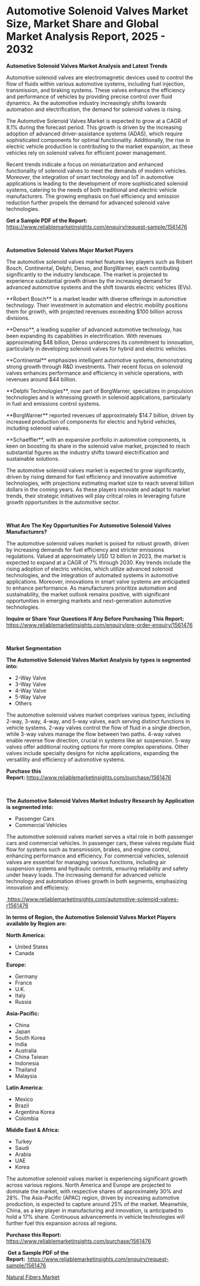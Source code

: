 <p><h1>Automotive Solenoid Valves Market Size, Market Share and Global Market Analysis Report, 2025 - 2032</h1></p><p><strong>Automotive Solenoid Valves Market Analysis and Latest Trends</strong></p>
<p><p>Automotive solenoid valves are electromagnetic devices used to control the flow of fluids within various automotive systems, including fuel injection, transmission, and braking systems. These valves enhance the efficiency and performance of vehicles by providing precise control over fluid dynamics. As the automotive industry increasingly shifts towards automation and electrification, the demand for solenoid valves is rising.</p><p>The Automotive Solenoid Valves Market is expected to grow at a CAGR of 8.1% during the forecast period. This growth is driven by the increasing adoption of advanced driver-assistance systems (ADAS), which require sophisticated components for optimal functionality. Additionally, the rise in electric vehicle production is contributing to the market expansion, as these vehicles rely on solenoid valves for efficient power management. </p><p>Recent trends indicate a focus on miniaturization and enhanced functionality of solenoid valves to meet the demands of modern vehicles. Moreover, the integration of smart technology and IoT in automotive applications is leading to the development of more sophisticated solenoid systems, catering to the needs of both traditional and electric vehicle manufacturers. The growing emphasis on fuel efficiency and emission reduction further propels the demand for advanced solenoid valve technologies.</p></p>
<p><strong>Get a Sample PDF of the Report:&nbsp;</strong> <a href="https://www.reliablemarketinsights.com/enquiry/request-sample/1561476?utm_campaign=2530&utm_medium=2&utm_source=Github&utm_content=ia&utm_term=23032025&utm_id=automotive-solenoid-valves">https://www.reliablemarketinsights.com/enquiry/request-sample/1561476</a></p>
<p>&nbsp;</p>
<p><strong>Automotive Solenoid Valves Major Market Players</strong></p>
<p><p>The automotive solenoid valves market features key players such as Robert Bosch, Continental, Delphi, Denso, and BorgWarner, each contributing significantly to the industry landscape. The market is projected to experience substantial growth driven by the increasing demand for advanced automotive systems and the shift towards electric vehicles (EVs).</p><p>**Robert Bosch** is a market leader with diverse offerings in automotive technology. Their investment in automation and electric mobility positions them for growth, with projected revenues exceeding $100 billion across divisions.</p><p>**Denso**, a leading supplier of advanced automotive technology, has been expanding its capabilities in electrification. With revenues approximating $48 billion, Denso underscores its commitment to innovation, particularly in developing solenoid valves for hybrid and electric vehicles.</p><p>**Continental** emphasizes intelligent automotive systems, demonstrating strong growth through R&D investments. Their recent focus on solenoid valves enhances performance and efficiency in vehicle operations, with revenues around $44 billion.</p><p>**Delphi Technologies**, now part of BorgWarner, specializes in propulsion technologies and is witnessing growth in solenoid applications, particularly in fuel and emissions control systems.</p><p>**BorgWarner** reported revenues of approximately $14.7 billion, driven by increased production of components for electric and hybrid vehicles, including solenoid valves.</p><p>**Schaeffler**, with an expansive portfolio in automotive components, is keen on boosting its share in the solenoid valve market, projected to reach substantial figures as the industry shifts toward electrification and sustainable solutions.</p><p>The automotive solenoid valves market is expected to grow significantly, driven by rising demand for fuel efficiency and innovative automotive technologies, with projections estimating market size to reach several billion dollars in the coming years. As these players innovate and adapt to market trends, their strategic initiatives will play critical roles in leveraging future growth opportunities in the automotive sector.</p></p>
<p>&nbsp;</p>
<p><strong>What Are The Key Opportunities For Automotive Solenoid Valves Manufacturers?</strong></p>
<p><p>The automotive solenoid valves market is poised for robust growth, driven by increasing demands for fuel efficiency and stricter emissions regulations. Valued at approximately USD 12 billion in 2023, the market is expected to expand at a CAGR of 7% through 2030. Key trends include the rising adoption of electric vehicles, which utilize advanced solenoid technologies, and the integration of automated systems in automotive applications. Moreover, innovations in smart valve systems are anticipated to enhance performance. As manufacturers prioritize automation and sustainability, the market outlook remains positive, with significant opportunities in emerging markets and next-generation automotive technologies.</p></p>
<p><strong>Inquire or Share Your Questions If Any Before Purchasing This Report:</strong> <a href="https://www.reliablemarketinsights.com/enquiry/pre-order-enquiry/1561476?utm_campaign=2530&utm_medium=2&utm_source=Github&utm_content=ia&utm_term=23032025&utm_id=automotive-solenoid-valves">https://www.reliablemarketinsights.com/enquiry/pre-order-enquiry/1561476</a></p>
<p>&nbsp;</p>
<p><strong>Market Segmentation</strong></p>
<p><strong>The Automotive Solenoid Valves Market Analysis by types is segmented into:</strong></p>
<p><ul><li>2-Way Valve</li><li>3-Way Valve</li><li>4-Way Valve</li><li>5-Way Valve</li><li>Others</li></ul></p>
<p><p>The automotive solenoid valves market comprises various types, including 2-way, 3-way, 4-way, and 5-way valves, each serving distinct functions in vehicle systems. 2-way valves control the flow of fluid in a single direction, while 3-way valves manage the flow between two paths. 4-way valves enable reverse flow direction, crucial in systems like air suspension. 5-way valves offer additional routing options for more complex operations. Other valves include specialty designs for niche applications, expanding the versatility and efficiency of automotive systems.</p></p>
<p><strong>Purchase this Report:&nbsp;</strong><a href="https://www.reliablemarketinsights.com/purchase/1561476?utm_campaign=2530&utm_medium=2&utm_source=Github&utm_content=ia&utm_term=23032025&utm_id=automotive-solenoid-valves">https://www.reliablemarketinsights.com/purchase/1561476</a></p>
<p>&nbsp;</p>
<p><strong>The Automotive Solenoid Valves Market Industry Research by Application is segmented into:</strong></p>
<p><ul><li>Passenger Cars</li><li>Commercial Vehicles</li></ul></p>
<p><p>The automotive solenoid valves market serves a vital role in both passenger cars and commercial vehicles. In passenger cars, these valves regulate fluid flow for systems such as transmission, brakes, and engine control, enhancing performance and efficiency. For commercial vehicles, solenoid valves are essential for managing various functions, including air suspension systems and hydraulic controls, ensuring reliability and safety under heavy loads. The increasing demand for advanced vehicle technology and automation drives growth in both segments, emphasizing innovation and efficiency.</p></p>
<p><a href="https://www.reliablemarketinsights.com/automotive-solenoid-valves-r1561476?utm_campaign=2530&utm_medium=2&utm_source=Github&utm_content=ia&utm_term=23032025&utm_id=automotive-solenoid-valves">&nbsp;https://www.reliablemarketinsights.com/automotive-solenoid-valves-r1561476</a></p>
<p><strong>In terms of Region, the Automotive Solenoid Valves Market Players available by Region are:</strong></p>
<p>
    <p> <strong> North America: </strong>
        <ul>
            <li>United States</li>
            <li>Canada</li>
        </ul>
        </p> 
    <p> <strong> Europe: </strong>
        <ul>
            <li>Germany</li>
            <li>France</li>
            <li>U.K.</li>
            <li>Italy</li>
            <li>Russia</li>
        </ul>
        </p> 
    <p> <strong> Asia-Pacific: </strong>
        <ul>
            <li>China</li>
            <li>Japan</li>
            <li>South Korea</li>
            <li>India</li>
            <li>Australia</li>
            <li>China Taiwan</li>
            <li>Indonesia</li>
            <li>Thailand</li>
            <li>Malaysia</li>
        </ul>
        </p> 
    <p> <strong> Latin America: </strong>
        <ul>
            <li>Mexico</li>
            <li>Brazil</li>
            <li>Argentina Korea</li>
            <li>Colombia</li>
        </ul>
        </p> 
    <p> <strong> Middle East & Africa: </strong>
        <ul>
            <li>Turkey</li>
            <li>Saudi</li>
            <li>Arabia</li>
            <li>UAE</li>
            <li>Korea</li>
        </ul>
    </p>
    </p>
<p><p>The automotive solenoid valves market is experiencing significant growth across various regions. North America and Europe are projected to dominate the market, with respective shares of approximately 30% and 28%. The Asia-Pacific (APAC) region, driven by increasing automotive production, is expected to capture around 25% of the market. Meanwhile, China, as a key player in manufacturing and innovation, is anticipated to hold a 17% share. Continuous advancements in vehicle technologies will further fuel this expansion across all regions.</p></p>
<p><strong>Purchase this Report: </strong><a href="https://www.reliablemarketinsights.com/purchase/1561476?utm_campaign=2530&utm_medium=2&utm_source=Github&utm_content=ia&utm_term=23032025&utm_id=automotive-solenoid-valves">https://www.reliablemarketinsights.com/purchase/1561476</a></p>
<p>&nbsp;<strong>Get a Sample PDF of the Report:&nbsp;&nbsp;</strong><a href="https://www.reliablemarketinsights.com/enquiry/request-sample/1561476?utm_campaign=2530&utm_medium=2&utm_source=Github&utm_content=ia&utm_term=23032025&utm_id=automotive-solenoid-valves">https://www.reliablemarketinsights.com/enquiry/request-sample/1561476</a></p>
<p><strong></strong></p>
<p><p><a href="https://github.com/stephaniwo144/Market-Research-Report-List-1/blob/main/natural-fibers-market.md?utm_campaign=2530&utm_medium=2&utm_source=Github&utm_content=ia&utm_term=23032025&utm_id=automotive-solenoid-valves">Natural Fibers Market</a></p></p>